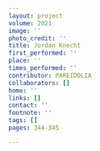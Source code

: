 ```yaml
---
layout: project
volume: 2021
image: ''
photo_credit: ''
title: Jordan Knecht
first_performed: ''
place: ''
times_performed: ''
contributor: PAREIDOLIA
collaborators: []
home: ''
links: []
contact: ''
footnote: ''
tags: []
pages: 344-345

---
```




